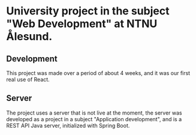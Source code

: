 # University project in the subject "Web Development" at NTNU Ålesund.

## Development
This project was made over a period of about 4 weeks, and it was our first real use of React.

## Server
The project uses a server that is not live at the moment, the server was developed as a project in a subject "Application development", and is a REST API Java server, initialized with Spring Boot.
